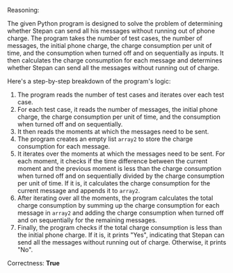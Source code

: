 Reasoning:

The given Python program is designed to solve the problem of determining whether Stepan can send all his messages without running out of phone charge. The program takes the number of test cases, the number of messages, the initial phone charge, the charge consumption per unit of time, and the consumption when turned off and on sequentially as inputs. It then calculates the charge consumption for each message and determines whether Stepan can send all the messages without running out of charge.

Here's a step-by-step breakdown of the program's logic:

1. The program reads the number of test cases and iterates over each test case.
2. For each test case, it reads the number of messages, the initial phone charge, the charge consumption per unit of time, and the consumption when turned off and on sequentially.
3. It then reads the moments at which the messages need to be sent.
4. The program creates an empty list `array2` to store the charge consumption for each message.
5. It iterates over the moments at which the messages need to be sent. For each moment, it checks if the time difference between the current moment and the previous moment is less than the charge consumption when turned off and on sequentially divided by the charge consumption per unit of time. If it is, it calculates the charge consumption for the current message and appends it to `array2`.
6. After iterating over all the moments, the program calculates the total charge consumption by summing up the charge consumption for each message in `array2` and adding the charge consumption when turned off and on sequentially for the remaining messages.
7. Finally, the program checks if the total charge consumption is less than the initial phone charge. If it is, it prints "Yes", indicating that Stepan can send all the messages without running out of charge. Otherwise, it prints "No".

Correctness: **True**